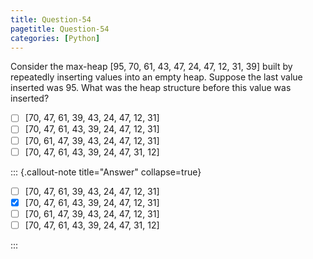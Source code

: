 ```yaml
---
title: Question-54
pagetitle: Question-54
categories: [Python]
---
```


Consider the max-heap [95, 70, 61, 43, 47, 24, 47, 12, 31, 39] built by repeatedly inserting values into an empty heap. Suppose the last value inserted was 95. What was the heap structure before this value was inserted?

- [ ] [70, 47, 61, 39, 43, 24, 47, 12, 31] 
- [ ] [70, 47, 61, 43, 39, 24, 47, 12, 31] 
- [ ] [70, 61, 47, 39, 43, 24, 47, 12, 31]
- [ ] [70, 47, 61, 43, 39, 24, 47, 31, 12] 

::: {.callout-note title="Answer" collapse=true}

- [ ] [70, 47, 61, 39, 43, 24, 47, 12, 31] 
- [x] [70, 47, 61, 43, 39, 24, 47, 12, 31] 
- [ ] [70, 61, 47, 39, 43, 24, 47, 12, 31]
- [ ] [70, 47, 61, 43, 39, 24, 47, 31, 12] 

:::
